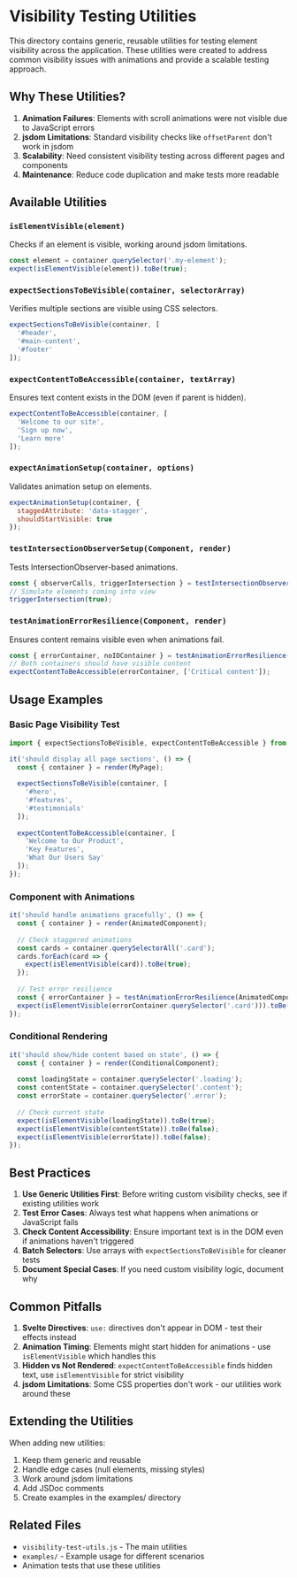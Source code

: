 # Visibility Testing Utilities

This directory contains generic, reusable utilities for testing element visibility across the application. These utilities were created to address common visibility issues with animations and provide a scalable testing approach.

## Why These Utilities?

1. **Animation Failures**: Elements with scroll animations were not visible due to JavaScript errors
2. **jsdom Limitations**: Standard visibility checks like `offsetParent` don't work in jsdom
3. **Scalability**: Need consistent visibility testing across different pages and components
4. **Maintenance**: Reduce code duplication and make tests more readable

## Available Utilities

### `isElementVisible(element)`
Checks if an element is visible, working around jsdom limitations.

```javascript
const element = container.querySelector('.my-element');
expect(isElementVisible(element)).toBe(true);
```

### `expectSectionsToBeVisible(container, selectorArray)`
Verifies multiple sections are visible using CSS selectors.

```javascript
expectSectionsToBeVisible(container, [
  '#header',
  '#main-content',
  '#footer'
]);
```

### `expectContentToBeAccessible(container, textArray)`
Ensures text content exists in the DOM (even if parent is hidden).

```javascript
expectContentToBeAccessible(container, [
  'Welcome to our site',
  'Sign up now',
  'Learn more'
]);
```

### `expectAnimationSetup(container, options)`
Validates animation setup on elements.

```javascript
expectAnimationSetup(container, {
  staggedAttribute: 'data-stagger',
  shouldStartVisible: true
});
```

### `testIntersectionObserverSetup(Component, render)`
Tests IntersectionObserver-based animations.

```javascript
const { observerCalls, triggerIntersection } = testIntersectionObserverSetup(Page, render);
// Simulate elements coming into view
triggerIntersection(true);
```

### `testAnimationErrorResilience(Component, render)`
Ensures content remains visible even when animations fail.

```javascript
const { errorContainer, noIOContainer } = testAnimationErrorResilience(Page, render);
// Both containers should have visible content
expectContentToBeAccessible(errorContainer, ['Critical content']);
```

## Usage Examples

### Basic Page Visibility Test

```javascript
import { expectSectionsToBeVisible, expectContentToBeAccessible } from '../lib/visibility-test-utils.js';

it('should display all page sections', () => {
  const { container } = render(MyPage);
  
  expectSectionsToBeVisible(container, [
    '#hero',
    '#features',
    '#testimonials'
  ]);
  
  expectContentToBeAccessible(container, [
    'Welcome to Our Product',
    'Key Features',
    'What Our Users Say'
  ]);
});
```

### Component with Animations

```javascript
it('should handle animations gracefully', () => {
  const { container } = render(AnimatedComponent);
  
  // Check staggered animations
  const cards = container.querySelectorAll('.card');
  cards.forEach(card => {
    expect(isElementVisible(card)).toBe(true);
  });
  
  // Test error resilience
  const { errorContainer } = testAnimationErrorResilience(AnimatedComponent, render);
  expect(isElementVisible(errorContainer.querySelector('.card'))).toBe(true);
});
```

### Conditional Rendering

```javascript
it('should show/hide content based on state', () => {
  const { container } = render(ConditionalComponent);
  
  const loadingState = container.querySelector('.loading');
  const contentState = container.querySelector('.content');
  const errorState = container.querySelector('.error');
  
  // Check current state
  expect(isElementVisible(loadingState)).toBe(true);
  expect(isElementVisible(contentState)).toBe(false);
  expect(isElementVisible(errorState)).toBe(false);
});
```

## Best Practices

1. **Use Generic Utilities First**: Before writing custom visibility checks, see if existing utilities work
2. **Test Error Cases**: Always test what happens when animations or JavaScript fails
3. **Check Content Accessibility**: Ensure important text is in the DOM even if animations haven't triggered
4. **Batch Selectors**: Use arrays with `expectSectionsToBeVisible` for cleaner tests
5. **Document Special Cases**: If you need custom visibility logic, document why

## Common Pitfalls

1. **Svelte Directives**: `use:` directives don't appear in DOM - test their effects instead
2. **Animation Timing**: Elements might start hidden for animations - use `isElementVisible` which handles this
3. **Hidden vs Not Rendered**: `expectContentToBeAccessible` finds hidden text, use `isElementVisible` for strict visibility
4. **jsdom Limitations**: Some CSS properties don't work - our utilities work around these

## Extending the Utilities

When adding new utilities:

1. Keep them generic and reusable
2. Handle edge cases (null elements, missing styles)
3. Work around jsdom limitations
4. Add JSDoc comments
5. Create examples in the examples/ directory

## Related Files

- `visibility-test-utils.js` - The main utilities
- `examples/` - Example usage for different scenarios
- Animation tests that use these utilities